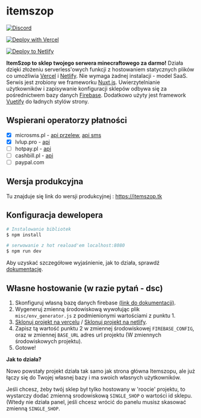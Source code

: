 # itemszop

[![Discord](https://img.shields.io/badge/chat-on%20discord-brightgreen.svg)](https://discord.com/invite/Nx28v3yAER)

[![Deploy with Vercel](https://vercel.com/button)](https://vercel.com/new/clone?repository-url=https://github.com/michaljaz/itemszop)

[![Deploy to Netlify](https://www.netlify.com/img/deploy/button.svg)](https://app.netlify.com/start/deploy?repository=https://github.com/netlify-templates/next-netlify-starter)

**ItemSzop to sklep twojego serwera minecraftowego za darmo!** Działa dzięki złożeniu serverless'owych funkcji z hostowaniem statycznych plików co umożliwia [Vercel](https://vercel.com/) i [Netlify](https://www.netlify.com/). Nie wymaga żadnej instalacji - model SaaS. Serwis jest zrobiony we frameworku [Nuxt.js](https://nuxtjs.org/). Uwierzytelnianie użytkowników i zapisywanie konfiguracji sklepów odbywa się za pośrednictwem bazy danych [Firebase](https://firebase.google.com/). Dodatkowo użyty jest framework [Vuetify](https://vuetifyjs.com/) do ładnych stylów strony.

## Wspierani operatorzy płatności

- [x] microsms.pl - [api przelew](https://microsms.pl/documents/przelewy_online.pdf), [api sms](https://microsms.pl/kernel/Mails/files/dokumentacja_techniczna_mirosms.pdf)
- [x] lvlup.pro - [api](https://api.lvlup.pro/v4/redoc)
- [ ] hotpay.pl - [api](https://hotpay.pl/dokumentacja-api/)
- [ ] cashbill.pl - [api](https://www.cashbill.pl/pobierz/api/)
- [ ] paypal.com

## Wersja produkcyjna

Tu znajduje się link do wersji produkcyjnej : https://itemszop.tk

## Konfiguracja dewelopera

```bash
# Instalowanie bibliotek
$ npm install

# serwowanie z hot reaload'em localhost:8080
$ npm run dev

```

Aby uzyskać szczegółowe wyjaśnienie, jak to działa, sprawdź [dokumentację](https://nuxtjs.org).

## Własne hostowanie (w razie pytań - dsc)

1. Skonfiguruj własną bazę danych firebase
[(link do dokumentacji)](https://github.com/michaljaz/itemszop/wiki/Konfiguracja-sklepu-z-w%C5%82asn%C4%85-baz%C4%85-firebase).
2. Wygeneruj zmienną środowiskową wywołując plik ```misc/env_generator.js``` z podmienionymi wartościami z punktu 1.
3. [Sklonuj projekt na vercelu](https://vercel.com/new/clone?repository-url=https://github.com/michaljaz/itemszop) / [Sklonuj projekt na netlify](https://app.netlify.com/start/deploy?repository=https://github.com/michaljaz/itemszop).
4. Zapisz tą wartość punktu 2 w zmiennej środowiskowej ```FIREBASE_CONFIG```, oraz w zmiennej ```BASE_URL``` adres url projektu (W zmiennych środowiskowych projektu).
5. Gotowe!

**Jak to działa?**

Nowo powstały projekt działa tak samo jak strona główna Itemszopu, ale już łączy się do Twojej własnej bazy i ma swoich własnych użytkowników.

Jeśli chcesz, żeby twój sklep był tylko hostowany w 'roocie' projektu, to wystarczy dodać zmienną srodowiskową ```SINGLE_SHOP``` o wartości id sklepu. (Wtedy nie działa panel, jeśli chcesz wrócić do panelu musisz skasować zmienną ```SINGLE_SHOP```.

